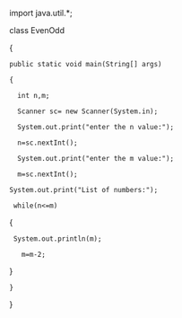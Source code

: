 import java.util.*;

class EvenOdd

 {

    public static void main(String[] args) 

    {

      int n,m;

      Scanner sc= new Scanner(System.in);

      System.out.print("enter the n value:");

      n=sc.nextInt();

      System.out.print("enter the m value:");

      m=sc.nextInt();

    System.out.print("List of numbers:");

     while(n<=m)

{

     System.out.println(m);

       m=m-2;

}

    }

}









